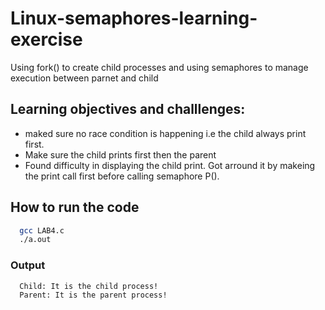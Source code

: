 # Linux-semaphores-learning-exercise
Using fork() to create child processes and using semaphores to manage execution between parnet and child

## Learning objectives and challlenges:
* maked sure no race condition is happening i.e the child always print first.
* Make sure the child prints first then the parent
* Found difficulty in displaying the child print. Got arround it by makeing the print call first before calling semaphore P().

## How to run the code
```bash
  gcc LAB4.c
  ./a.out
```
### Output
```bash
  Child: It is the child process!
  Parent: It is the parent process!
```
